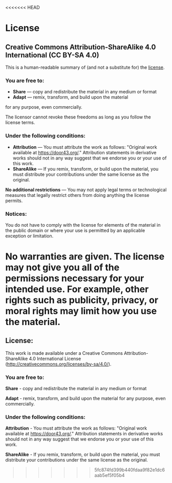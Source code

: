 <<<<<<< HEAD

# License
## Creative Commons Attribution-ShareAlike 4.0 International (CC BY-SA 4.0)

This is a human-readable summary of (and not a substitute for) the [license](http://creativecommons.org/licenses/by-sa/4.0/).

### You are free to:

  * **Share** — copy and redistribute the material in any medium or format
  * **Adapt** — remix, transform, and build upon the material 

for any purpose, even commercially.

The licensor cannot revoke these freedoms as long as you follow the license terms.

### Under the following conditions:

  * **Attribution** — You must attribute the work as follows: "Original work available at https://door43.org/." Attribution statements in derivative works should not in any way suggest that we endorse you or your use of this work.
  * **ShareAlike** — If you remix, transform, or build upon the material, you must distribute your contributions under the same license as the original.

**No additional restrictions** — You may not apply legal terms or technological measures that legally restrict others from doing anything the license permits.

### Notices:

You do not have to comply with the license for elements of the material in the public domain or where your use is permitted by an applicable exception or limitation.

No warranties are given. The license may not give you all of the permissions necessary for your intended use. For example, other rights such as publicity, privacy, or moral rights may limit how you use the material.
=======
## License:

This work is made available under a Creative Commons Attribution-ShareAlike 4.0 International License (http://creativecommons.org/licenses/by-sa/4.0/).

### You are free to:

**Share** - copy and redistribute the material in any medium or format

**Adapt** - remix, transform, and build upon the material for any purpose, even commercially.

### Under the following conditions:

**Attribution** - You must attribute the work as follows: "Original work available at https://door43.org/." Attribution statements in derivative works should not in any way suggest that we endorse you or your use of this work.

**ShareAlike** - If you remix, transform, or build upon the material, you must distribute your contributions under the same license as the original.
>>>>>>> 5fc874fd399b440fdaa9f82e1dc6aab5ef5f05b4
